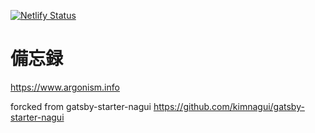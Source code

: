 [![Netlify Status](https://api.netlify.com/api/v1/badges/5f04b7d1-ad0d-446b-ace9-ee1f28b8180e/deploy-status)](https://app.netlify.com/sites/romantic-tesla-5e7165/deploys)

# 備忘録

https://www.argonism.info

forcked from gatsby-starter-nagui
https://github.com/kimnagui/gatsby-starter-nagui

```

```
